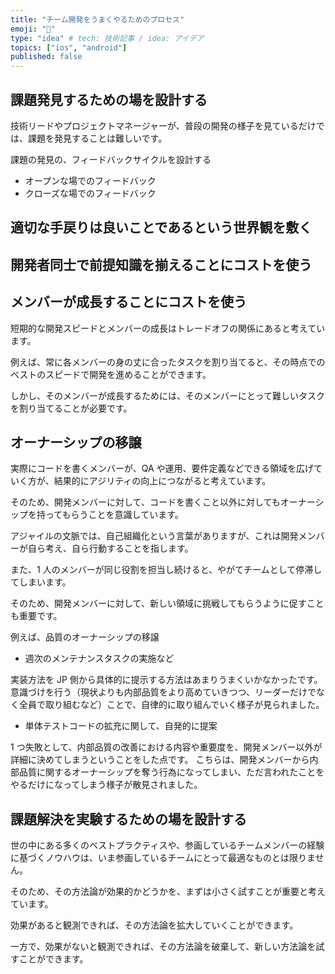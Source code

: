 ```yaml
---
title: "チーム開発をうまくやるためのプロセス"
emoji: "🕌"
type: "idea" # tech: 技術記事 / idea: アイデア
topics: ["ios", "android"]
published: false
---
```


## 課題発見するための場を設計する

技術リードやプロジェクトマネージャーが、普段の開発の様子を見ているだけでは、課題を発見することは難しいです。

課題の発見の、フィードバックサイクルを設計する

- オープンな場でのフィードバック
- クローズな場でのフィードバック

## 適切な手戻りは良いことであるという世界観を敷く

## 開発者同士で前提知識を揃えることにコストを使う

## メンバーが成長することにコストを使う

短期的な開発スピードとメンバーの成長はトレードオフの関係にあると考えています。

例えば、常に各メンバーの身の丈に合ったタスクを割り当てると、その時点でのベストのスピードで開発を進めることができます。

しかし、そのメンバーが成長するためには、そのメンバーにとって難しいタスクを割り当てることが必要です。

## オーナーシップの移譲

実際にコードを書くメンバーが、QA や運用、要件定義などできる領域を広げていく方が、結果的にアジリティの向上につながると考えています。

そのため、開発メンバーに対して、コードを書くこと以外に対してもオーナーシップを持ってもらうことを意識しています。

アジャイルの文脈では、自己組織化という言葉がありますが、これは開発メンバーが自ら考え、自ら行動することを指します。

また、1 人のメンバーが同じ役割を担当し続けると、やがてチームとして停滞してしまいます。

そのため、開発メンバーに対して、新しい領域に挑戦してもらうように促すことも重要です。

例えば、品質のオーナーシップの移譲

- 週次のメンテナンスタスクの実施など

実装方法を JP 側から具体的に提示する方法はあまりうまくいかなかったです。
意識づけを行う（現状よりも内部品質をより高めていきつつ、リーダーだけでなく全員で取り組むなど）ことで、自律的に取り組んでいく様子が見られました。

- 単体テストコードの拡充に関して、自発的に提案

1 つ失敗として、内部品質の改善における内容や重要度を、開発メンバー以外が詳細に決めてしまうということをした点です。
こちらは、開発メンバーから内部品質に関するオーナーシップを奪う行為になってしまい、ただ言われたことをやるだけになってしまう様子が散見されました。

## 課題解決を実験するための場を設計する

世の中にある多くのベストプラクティスや、参画しているチームメンバーの経験に基づくノウハウは、いま参画しているチームにとって最適なものとは限りません。

そのため、その方法論が効果的かどうかを、まずは小さく試すことが重要と考えています。

効果があると観測できれば、その方法論を拡大していくことができます。

一方で、効果がないと観測できれば、その方法論を破棄して、新しい方法論を試すことができます。
